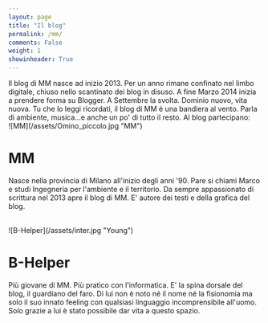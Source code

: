 ```yaml
---
layout: page
title: "Il blog"
permalink: /mm/
comments: False
weight: 1
showinheader: True
---
```


<div markdown="1" id="primo-paragrafo">
Il blog di MM nasce ad inizio 2013. Per un anno rimane confinato nel limbo digitale, chiuso nello scantinato dei blog in disuso. A fine Marzo 2014 inizia a prendere forma su Blogger. A Settembre la svolta. Dominio nuovo, vita nuova. Tu che lo leggi ricordati, il blog di MM è una bandiera al vento. Parla di ambiente, musica...e anche un po' di tutto il resto. Al blog partecipano:
</div>

<div markdown="1" id="img-MM">
![MM](/assets/Omino_piccolo.jpg "MM")
</div>

# MM

Nasce nella provincia di Milano all'inizio degli anni '90. Pare si chiami
Marco e studi Ingegneria per l'ambiente e il territorio. Da sempre appassionato
di scrittura nel 2013 apre il blog di MM. E' autore dei testi e della grafica del blog.

<br />

<div markdown="1" id="img-B-Helper">
![B-Helper](/assets/inter.jpg "Young")
</div>

# B-Helper

Più giovane di MM. Più pratico con l'informatica. E' la spina dorsale del blog, il guardiano del faro. Di lui
non è noto né il nome né la fisionomia ma solo il suo innato feeling con qualsiasi linguaggio
incomprensibile all'uomo. Solo grazie a lui è stato possibile dar vita a questo spazio.
